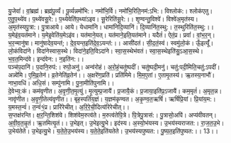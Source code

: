 

  
यु॒जेवां॑। वां॒ब्रह्म॑। ब्रह्म॑पू॒र्व्यं। पू॒र्व्यन्नमो॑भि:। नमो॑भि॒र्वि। नमो॑भि॒रिति॒नम॑:ऽभि:। विश्लोक॑:। श्लोक॑एतु। ए॒तु॒प॒थ्ये॑व। प॒थ्ये॑वसू॒रे:। प॒थ्येवेति॑प॒थ्या॑ऽइव। सू॒रेरिति॑सू॒रे:।। शृ॒ण्वन्तु॒विश्वे॑। विश्वे॑अ॒मृत॑स्य। अ॒मृत॑स्यपु॒त्रा:। पु॒त्राआये। आये। येधामा॑नि। धामा॑निदि॒व्यानि॑। दि॒व्यानि॑त॒स्थु:। त॒स्थुरिति॑त॒स्थु:।।  
य॒मेइ॑व॒यत॑माने। य॒मेइ॒वेति॑य॒मेऽइ॑व। यत॑माने॒यत्। यत॑माने॒इति॒यत॑माने। यदैतं॑। ऐतं॒प्र। प्रवां॑। वां॒भ॒र॒न्। भ॒र॒न्मानु॑षा। मानु॑षादेव॒यन्त॑;। दे॒व॒यन्त॒इति॑दे॒व॒ऽयन्त॑:।। आसी॑दतं। सी॒द॒तं॒स्वं। स्वमु॑लो॒कं। ऊँ॒इत्यूँ॑। लो॒कंविदा॑ने। विदा॑नेस्वास॒स्थे। विदा॑ने॒इति॒विऽदा॑ने। स्वा॒स॒स्थेभ॑वतं। स्वा॒स॒स्थेइति॑सु॒ऽआ॒स॒स्थे। भ॒व॒त॒मिन्द॑वे। इन्द॑वेन:। न॒इति॑न:।।  
पञ्च॑प॒दानि॑। प॒दानि॒रुप॑:। रुपो॒अनु॑। अन्व॑रोहं। अ॒रो॒हं॒चतु॑ष्पदीं। चतु॑ष्पदी॒मनु॑। चतु॑:पदी॒मिति॒चतु॑:ऽपदीं। अन्न्वे॑मि। ए॒मि॒व्र॒तेन॑। व्र॒तेनेति॑व्र॒तेन॑।। अ॒क्षरे॑ण॒प्रति॑। प्रति॑मिमे। मि॒म॒ए॒तां। ए॒तामृ॒तस्य॑। ऋ॒तस्य॒नाभौ॑। नाभा॒वधि॑। अधि॒सं। सम्पु॑नामि। पु॒ना॒मीति॑पुनामि।।  
दे॒वेभ्य॒:कं। कम॑वृणीत। अ॒वृ॒णी॒त॒मृ॒त्युं। मृ॒त्युम्प्र॒जायै॑। प्र॒जायै॒कं। प्र॒जाया॒इति॑प्र॒ऽजायै॑। कम॒मृतं॑। अ॒मृत॒न्न। नावृ॑णीत। अ॒वृ॒णी॒तेत्य॑वृणीत।। बृह॒स्पतिं॑य॒ज्ञं। य॒ज्ञम॑कृण्वत। अ॒कृ॒ण्व॒त॒ऋषिं॑। ऋषिं॑प्रि॒यां। प्रि॒यांय॒म:। य॒मस्त॒न्वं॑। त॒न्वं॑१॒॑प्र। प्रारि॑रेचीत्। अ॒रि॒रे॒ची॒दित्य॑रिरेचीत्।।  
स॒प्तक्ष॑रन्ति। क्ष॒र॒न्ति॒शिश॑वे। शिश॑वेम॒रुत्व॑ते। म॒रुत्व॑तेपि॒त्रे। पि॒त्रेपु॒त्रास॑:। पु॒त्रासो॒अपि॑। अप्य॑वीवतन्। अ॒वी॒व॒त॒न्नृ॒तं। ऋ॒तमित्यृ॒तं।। उ॒भेइत्। उ॒भेइत्यु॒भे। इद॑स्य। अ॒स्यो॒भ॑यस्य। उ॒भय॑स्यराजत:। रा॒ज॒त॒उ॒भे। उ॒भेय॑तेते। उ॒भेइत्यु॒भे। य॒ते॒ते॒उ॒भय॑स्य। य॒ते॒ते॒इति॑यतेते। उ॒भय॑स्यपुष्यत:। पु॒ष्य॒त॒इति॑पुष्यत:।। 13।।  
